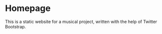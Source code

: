 Homepage
========

This is a static website for a musical project, written with the help of Twitter Bootstrap.

